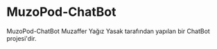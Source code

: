 # MuzoPod-ChatBot

MuzoPod-ChatBot
Muzaffer Yağız Yasak tarafından yapılan bir ChatBot projesi'dir.
